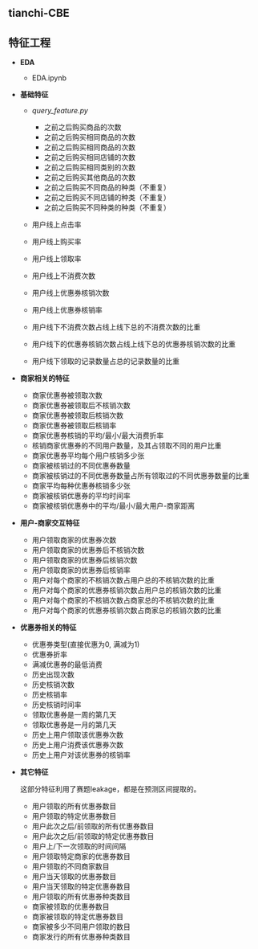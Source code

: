 ## tianchi-CBE

## 特征工程

- **EDA**
	- EDA.ipynb

- **基础特征**
	- *query_feature.py*
      - 之前之后购买商品的次数
      - 之前之后购买相同商品的次数
      - 之前之后购买相同商品的次数
      - 之前之后购买相同店铺的次数
      - 之前之后购买相同类别的次数
      - 之前之后购买其他商品的次数　
      - 之前之后购买不同商品的种类（不重复）
      - 之前之后购买不同店铺的种类（不重复）
      - 之前之后购买不同种类的种类（不重复）
      
	- 用户线上点击率
	- 用户线上购买率
	- 用户线上领取率
	- 用户线上不消费次数
	- 用户线上优惠券核销次数
	- 用户线上优惠券核销率
	- 用户线下不消费次数占线上线下总的不消费次数的比重
	- 用户线下的优惠券核销次数占线上线下总的优惠券核销次数的比重
	- 用户线下领取的记录数量占总的记录数量的比重
	
- **商家相关的特征**
	- 商家优惠券被领取次数
	- 商家优惠券被领取后不核销次数
	- 商家优惠券被领取后核销次数
	- 商家优惠券被领取后核销率
	- 商家优惠券核销的平均/最小/最大消费折率
	- 核销商家优惠券的不同用户数量，及其占领取不同的用户比重
	- 商家优惠券平均每个用户核销多少张
	- 商家被核销过的不同优惠券数量
	- 商家被核销过的不同优惠券数量占所有领取过的不同优惠券数量的比重
	- 商家平均每种优惠券核销多少张
	- 商家被核销优惠券的平均时间率
	- 商家被核销优惠券中的平均/最小/最大用户-商家距离

- **用户-商家交互特征**
	- 用户领取商家的优惠券次数
	- 用户领取商家的优惠券后不核销次数
	- 用户领取商家的优惠券后核销次数
	- 用户领取商家的优惠券后核销率
	- 用户对每个商家的不核销次数占用户总的不核销次数的比重
	- 用户对每个商家的优惠券核销次数占用户总的核销次数的比重
	- 用户对每个商家的不核销次数占商家总的不核销次数的比重
	- 用户对每个商家的优惠券核销次数占商家总的核销次数的比重

- **优惠券相关的特征**
	- 优惠券类型(直接优惠为0, 满减为1)
	- 优惠券折率
	- 满减优惠券的最低消费
	- 历史出现次数
	- 历史核销次数
	- 历史核销率
	- 历史核销时间率
	- 领取优惠券是一周的第几天
	- 领取优惠券是一月的第几天
	- 历史上用户领取该优惠券次数
	- 历史上用户消费该优惠券次数
	- 历史上用户对该优惠券的核销率

- **其它特征**
	
	这部分特征利用了赛题leakage，都是在预测区间提取的。
	- 用户领取的所有优惠券数目
	- 用户领取的特定优惠券数目
	- 用户此次之后/前领取的所有优惠券数目
	- 用户此次之后/前领取的特定优惠券数目
	- 用户上/下一次领取的时间间隔
	- 用户领取特定商家的优惠券数目
	- 用户领取的不同商家数目
	- 用户当天领取的优惠券数目
	- 用户当天领取的特定优惠券数目
	- 用户领取的所有优惠券种类数目
	- 商家被领取的优惠券数目
	- 商家被领取的特定优惠券数目
	- 商家被多少不同用户领取的数目
	- 商家发行的所有优惠券种类数目
